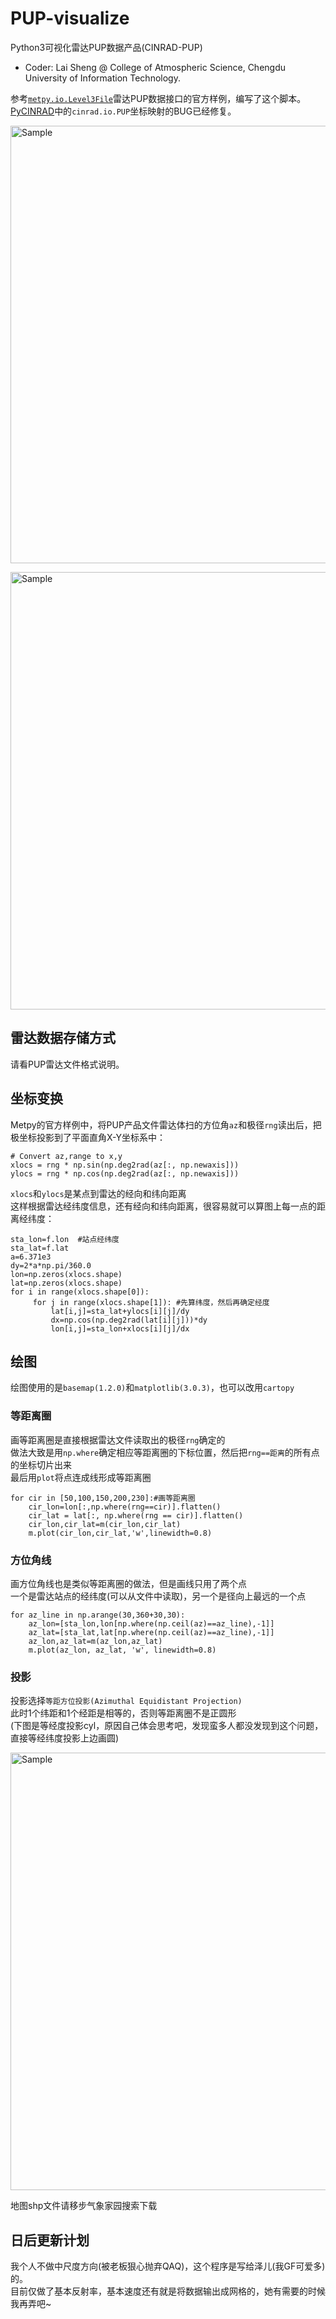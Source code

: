 # PUP-visualize
Python3可视化雷达PUP数据产品(CINRAD-PUP)
* Coder: Lai Sheng @ College of Atmospheric Science, Chengdu University of Information Technology.

参考[`metpy.io.Level3File`](https://unidata.github.io/MetPy/latest/examples/formats/NEXRAD_Level_3_File.html#sphx-glr-examples-formats-nexrad-level-3-file-py)雷达PUP数据接口的官方样例，编写了这个脚本。<br>
[PyCINRAD](https://github.com/CyanideCN/PyCINRAD)中的`cinrad.io.PUP`坐标映射的BUG已经修复。<br>

<p align="left">
    <img src="https://github.com/laishenggx/PUP-viusalize/raw/master/sample.png" alt="Sample"  width="700">
</p>
<p align="left">
    <img src="https://github.com/laishenggx/PUP-viusalize/raw/master/sample_V26.png" alt="Sample"  width="700">
</p>


## 雷达数据存储方式

请看PUP雷达文件格式说明。

## 坐标变换
Metpy的官方样例中，将PUP产品文件雷达体扫的方位角`az`和极径`rng`读出后，把极坐标投影到了平面直角X-Y坐标系中：<br>
```
# Convert az,range to x,y
xlocs = rng * np.sin(np.deg2rad(az[:, np.newaxis]))
ylocs = rng * np.cos(np.deg2rad(az[:, np.newaxis]))
```
`xlocs`和`ylocs`是某点到雷达的经向和纬向距离<br>
这样根据雷达经纬度信息，还有经向和纬向距离，很容易就可以算图上每一点的距离经纬度：<br>
```
sta_lon=f.lon  #站点经纬度
sta_lat=f.lat
a=6.371e3
dy=2*a*np.pi/360.0
lon=np.zeros(xlocs.shape)
lat=np.zeros(xlocs.shape)
for i in range(xlocs.shape[0]):
     for j in range(xlocs.shape[1]): #先算纬度，然后再确定经度
         lat[i,j]=sta_lat+ylocs[i][j]/dy
         dx=np.cos(np.deg2rad(lat[i][j]))*dy
         lon[i,j]=sta_lon+xlocs[i][j]/dx
```
## 绘图
绘图使用的是`basemap(1.2.0)`和`matplotlib(3.0.3)`，也可以改用`cartopy`<br>
### 等距离圈
画等距离圈是直接根据雷达文件读取出的极径`rng`确定的<br>
做法大致是用`np.where`确定相应等距离圈的下标位置，然后把`rng==距离`的所有点的坐标切片出来<br>
最后用`plot`将点连成线形成等距离圈<br>
```
for cir in [50,100,150,200,230]:#画等距离圈
    cir_lon=lon[:,np.where(rng==cir)].flatten()
    cir_lat = lat[:, np.where(rng == cir)].flatten()
    cir_lon,cir_lat=m(cir_lon,cir_lat)
    m.plot(cir_lon,cir_lat,'w',linewidth=0.8)
```
### 方位角线
画方位角线也是类似等距离圈的做法，但是画线只用了两个点<br>
一个是雷达站点的经纬度(可以从文件中读取)，另一个是径向上最远的一个点<br>
```
for az_line in np.arange(30,360+30,30):
    az_lon=[sta_lon,lon[np.where(np.ceil(az)==az_line),-1]]
    az_lat=[sta_lat,lat[np.where(np.ceil(az)==az_line),-1]]
    az_lon,az_lat=m(az_lon,az_lat)
    m.plot(az_lon, az_lat, 'w', linewidth=0.8)
```
### 投影
投影选择`等距方位投影(Azimuthal Equidistant Projection)`<br>
此时1个纬距和1个经距是相等的，否则等距离圈不是正圆形<br>
(下图是等经度投影cyl，原因自己体会思考吧，发现蛮多人都没发现到这个问题，直接等经纬度投影上边画圆)<br>
<p align="left">
    <img src="https://github.com/laishenggx/PUP-viusalize/raw/master/sample_cyl.png" alt="Sample"  width="700">
</p>
地图shp文件请移步气象家园搜索下载<br>


## 日后更新计划
我个人不做中尺度方向(被老板狠心抛弃QAQ)，这个程序是写给泽儿(我GF可爱多)的。<br>
目前仅做了基本反射率，基本速度还有就是将数据输出成网格的，她有需要的时候我再弄吧~<br>
